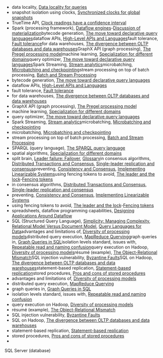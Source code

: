 * data locality, [Data locality for queries](ch02.html#idm140605781105552)
* snapshot isolation using clocks, [Synchronized clocks for global snapshots](ch08.html#idm140605760648896)
* TrueTime API, [Clock readings have a confidence interval](ch08.html#idm140605760675856)
* Spark (processing framework), [Dataflow engines](ch10.html#ix_sparkintro)-[Discussion of materialization](ch10.html#idm140605757585616)bytecode generation, [The move toward declarative query languages](ch10.html#idm140605757442016)dataflow APIs, [High-Level APIs and Languages](ch10.html#idm140605757484224)fault tolerance, [Fault tolerance](ch10.html#idm140605757610048)for data warehouses, [The divergence between OLTP databases and data warehouses](ch03.html#idm140605777861872)GraphX API (graph processing), [The Pregel processing model](ch10.html#idm140605757545984)machine learning, [Specialization for different domains](ch10.html#idm140605757422976)query optimizer, [The move toward declarative query languages](ch10.html#idm140605757472960)Spark Streaming, [Stream analytics](ch11.html#idm140605756581008)microbatching, [Microbatching and checkpointing](ch11.html#idm140605756284832)stream processing on top of batch processing, [Batch and Stream Processing](ch12.html#idm140605755993712)
* bytecode generation, [The move toward declarative query languages](ch10.html#idm140605757442016)
* dataflow APIs, [High-Level APIs and Languages](ch10.html#idm140605757484224)
* fault tolerance, [Fault tolerance](ch10.html#idm140605757610048)
* for data warehouses, [The divergence between OLTP databases and data warehouses](ch03.html#idm140605777861872)
* GraphX API (graph processing), [The Pregel processing model](ch10.html#idm140605757545984)
* machine learning, [Specialization for different domains](ch10.html#idm140605757422976)
* query optimizer, [The move toward declarative query languages](ch10.html#idm140605757472960)
* Spark Streaming, [Stream analytics](ch11.html#idm140605756581008)microbatching, [Microbatching and checkpointing](ch11.html#idm140605756284832)
* microbatching, [Microbatching and checkpointing](ch11.html#idm140605756284832)
* stream processing on top of batch processing, [Batch and Stream Processing](ch12.html#idm140605755993712)
* SPARQL (query language), [The SPARQL query language](ch02.html#idm140605780280112)
* spatial algorithms, [Specialization for different domains](ch10.html#idm140605757419488)
* split brain, [Leader failure: Failover](ch05.html#idm140605776285456), [Glossary](glossary01.html#idm140605754411216)in consensus algorithms, [Distributed Transactions and Consensus](ch09.html#idm140605759351888), [Single-leader replication and consensus](ch09.html#idm140605758911568)preventing, [Consistency and Consensus](ch09.html#idm140605760148144), [Implementing Linearizable Systems](ch09.html#idm140605759882832)using fencing tokens to avoid, [The leader and the lock](ch08.html#ix_splitbrainfencing)-[Fencing tokens](ch08.html#idm140605760363648)
* in consensus algorithms, [Distributed Transactions and Consensus](ch09.html#idm140605759351888), [Single-leader replication and consensus](ch09.html#idm140605758911568)
* preventing, [Consistency and Consensus](ch09.html#idm140605760148144), [Implementing Linearizable Systems](ch09.html#idm140605759882832)
* using fencing tokens to avoid, [The leader and the lock](ch08.html#ix_splitbrainfencing)-[Fencing tokens](ch08.html#idm140605760363648)
* spreadsheets, dataflow programming capabilities, [Designing Applications Around Dataflow](ch12.html#idm140605755698400)
* SQL (Structured Query Language), [Simplicity: Managing Complexity](ch01.html#idm140605782766064), [Relational Model Versus Document Model](ch02.html#idm140605782707184), [Query Languages for Data](ch02.html#idm140605780887168)advantages and limitations of, [Diversity of processing models](ch10.html#idm140605757751104)distributed query execution, [MapReduce Querying](ch02.html#idm140605781688640)graph queries in, [Graph Queries in SQL](ch02.html#idm140605781423776)isolation levels standard, issues with, [Repeatable read and naming confusion](ch07.html#idm140605762169600)query execution on Hadoop, [Diversity of processing models](ch10.html#idm140605757747264)résumé (example), [The Object-Relational Mismatch](ch02.html#idm140605782660832)SQL injection vulnerability, [Byzantine Faults](ch08.html#idm140605760311552)SQL on Hadoop, [The divergence between OLTP databases and data warehouses](ch03.html#idm140605777867008)statement-based replication, [Statement-based replication](ch05.html#idm140605776253120)stored procedures, [Pros and cons of stored procedures](ch07.html#idm140605761563776)
* advantages and limitations of, [Diversity of processing models](ch10.html#idm140605757751104)
* distributed query execution, [MapReduce Querying](ch02.html#idm140605781688640)
* graph queries in, [Graph Queries in SQL](ch02.html#idm140605781423776)
* isolation levels standard, issues with, [Repeatable read and naming confusion](ch07.html#idm140605762169600)
* query execution on Hadoop, [Diversity of processing models](ch10.html#idm140605757747264)
* résumé (example), [The Object-Relational Mismatch](ch02.html#idm140605782660832)
* SQL injection vulnerability, [Byzantine Faults](ch08.html#idm140605760311552)
* SQL on Hadoop, [The divergence between OLTP databases and data warehouses](ch03.html#idm140605777867008)
* statement-based replication, [Statement-based replication](ch05.html#idm140605776253120)
* stored procedures, [Pros and cons of stored procedures](ch07.html#idm140605761563776)
* 
SQL Server (database)